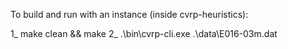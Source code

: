 To build and run with an instance (inside cvrp-heuristics):

1_ make clean && make
2_ .\bin\cvrp-cli.exe .\data\E016-03m.dat